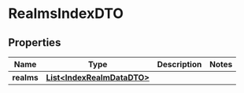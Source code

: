 

# RealmsIndexDTO


## Properties

| Name | Type | Description | Notes |
|------------ | ------------- | ------------- | -------------|
|**realms** | [**List&lt;IndexRealmDataDTO&gt;**](IndexRealmDataDTO.md) |  |  |



